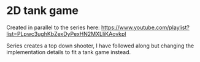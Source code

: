 # 2D tank game

Created in parallel to the series here: https://www.youtube.com/playlist?list=PLpwc3ughKbZexDyPexHN2MXLliKAovkpl

Series creates a top down shooter, I have followed along but changing the implementation details to fit a tank game instead.